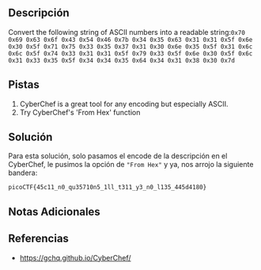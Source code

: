 ## Descripción

Convert the following string of ASCII numbers into a readable string:`0x70 0x69 0x63 0x6f 0x43 0x54 0x46 0x7b 0x34 0x35 0x63 0x31 0x31 0x5f 0x6e 0x30 0x5f 0x71 0x75 0x33 0x35 0x37 0x31 0x30 0x6e 0x35 0x5f 0x31 0x6c 0x6c 0x5f 0x74 0x33 0x31 0x31 0x5f 0x79 0x33 0x5f 0x6e 0x30 0x5f 0x6c 0x31 0x33 0x35 0x5f 0x34 0x34 0x35 0x64 0x34 0x31 0x38 0x30 0x7d`
## Pistas

1. CyberChef is a great tool for any encoding but especially ASCII.
2. Try CyberChef's 'From Hex' function

## Solución

Para esta solución, solo pasamos el encode de la descripción en el CyberChef, le pusimos la opción de `"From Hex"` y ya, nos arrojo la siguiente bandera:

`picoCTF{45c11_n0_qu35710n5_1ll_t311_y3_n0_l135_445d4180}`


## Notas Adicionales



## Referencias
- https://gchq.github.io/CyberChef/

